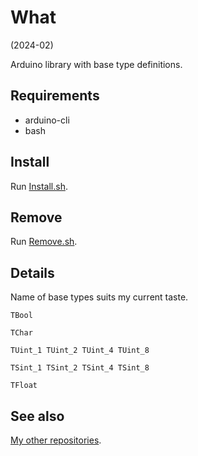 # What

(2024-02)

Arduino library with base type definitions.


## Requirements

  * arduino-cli
  * bash


## Install

Run [Install.sh](Install.sh).


## Remove

Run [Remove.sh](Remove.sh).


## Details

Name of base types suits my current taste.

```
TBool

TChar

TUint_1 TUint_2 TUint_4 TUint_8

TSint_1 TSint_2 TSint_4 TSint_8

TFloat
```


## See also

[My other repositories][repos].

[repos]: https://github.com/martin-eden/contents

